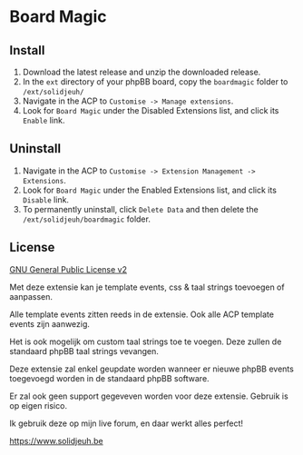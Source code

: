 # Board Magic

## Install
1. Download the latest release and unzip the downloaded release.
2. In the `ext` directory of your phpBB board, copy the `boardmagic` folder to `/ext/solidjeuh/`
3. Navigate in the ACP to `Customise -> Manage extensions`.
4. Look for `Board Magic` under the Disabled Extensions list, and click its `Enable` link.

## Uninstall
1. Navigate in the ACP to `Customise -> Extension Management -> Extensions`.
2. Look for `Board Magic` under the Enabled Extensions list, and click its `Disable` link.
3. To permanently uninstall, click `Delete Data` and then delete the `/ext/solidjeuh/boardmagic` folder.

## License
[GNU General Public License v2](http://opensource.org/licenses/GPL-2.0)

Met deze extensie kan je template events, css & taal strings toevoegen of aanpassen.

Alle template events zitten reeds in de extensie. Ook alle ACP template events zijn aanwezig.

Het is ook mogelijk om custom taal strings toe te voegen. Deze zullen de standaard phpBB taal strings vevangen.

Deze extensie zal enkel geupdate worden wanneer er nieuwe phpBB events toegevoegd worden in de standaard phpBB software.

Er zal ook geen support gegeveven worden voor deze extensie. Gebruik is op eigen risico.

Ik gebruik deze op mijn live forum, en daar werkt alles perfect!

https://www.solidjeuh.be
